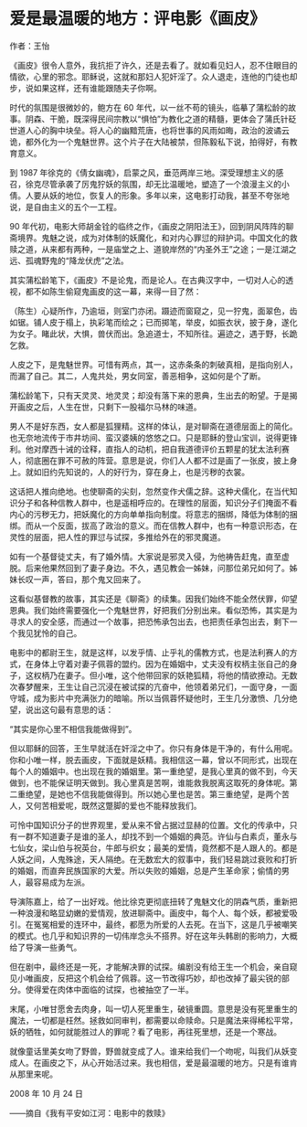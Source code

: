 # 爱是最温暖的地方：评电影《画皮》

作者：王怡

《画皮》很令人意外，我抗拒了许久，还是去看了。就如看见妇人，忍不住眼目的情欲，心里的邪念。耶稣说，这就和那妇人犯奸淫了。众人退走，连他的门徒也却步，说如果这样，还有谁能跟随夫子你啊。

时代的氛围是很微妙的，鲍方在 60 年代，以一丝不苟的镜头，临摹了蒲松龄的故事。阴森、干脆，既深得民间宗教以“惧怕”为教化之道的精髓，更体会了蒲氏针砭世道人心的胸中块垒。将人心的幽黯荒唐，也将世事的风雨如晦，政治的波谲云诡，都外化为一个鬼魅世界。这个片子在大陆被禁，但陈毅私下说，拍得好，有教育意义。

到 1987 年徐克的《倩女幽魂》，启蒙之风，垂范两岸三地。深受理想主义的感召，徐克尽管承袭了厉鬼狞妖的氛围，却无比温暖地，塑造了一个浪漫主义的小倩。人要从妖的地位，恢复人的形象。多年以来，这电影打动我，甚至不夸张地说，是自由主义的五个一工程。

90 年代初，电影大师胡金铨的临终之作，《画皮之阴阳法王》，回到阴风阵阵的聊斋境界。鬼魅之说，成为对体制的妖魔化，和对内心罪愆的辩护词。中国文化的救赎之道，从来都有两种，一是庙堂之上、道貌岸然的“内圣外王”之途；一是江湖之远、孤魂野鬼的“降龙伏虎”之法。

其实蒲松龄笔下，《画皮》不是论鬼，而是论人。在古典汉字中，一切对人心的透视，都不如陈生偷窥鬼画皮的这一幕，来得一目了然：

（陈生）心疑所作，乃逾垣，则室门亦闭。蹑迹而窗窥之，见一狞鬼，面翠色，齿如锯。铺人皮于榻上，执彩笔而绘之；已而掷笔，举皮，如振衣状，披于身，遂化为女子。睹此状，大惧，兽伏而出。急追道士，不知所往。遍迹之，遇于野，长跪乞救。

人皮之下，是鬼魅世界。可惜有两点，其一，这赤条条的刺破真相，是指向别人，而漏了自己。其二，人鬼共处，男女同室，善恶相争，这如何是个了断。

蒲松龄笔下，只有天灵灵、地灵灵；却没有落下来的恩典，生出去的盼望。于是揭开画皮之后，人生在世，只剩下一股福尔马林的味道。

男人不是好东西，女人都是狐狸精。这样的体认，是对聊斋在道德层面上的简化。也无奈地流传于市井坊间、蛮汉婆姨的悠悠之口。只是耶稣的登山宝训，说得更锋利。他对摩西十诫的诠释，直指人的动机，把自我道德评价五颗星的犹太法利赛人，彻底圈在罪不可赦的阵营。意思是说，你们人人都不过是画了一张皮，披上身上。就如旧约先知说的，人的好行为，穿在身上，也是污秽的衣裳。

这话把人推向绝地。也使聊斋的尖刻，忽然变作犬儒之辞。这种犬儒化，在当代知识分子和各种信教人群中，也是遥相呼应的。在理性的层面，知识分子们掩面不看内心的污秽无力，把妖魔化的方向单单指向制度。将意志的捆绑，降低为体制的捆绑。而从一个反面，拔高了政治的意义。而在信教人群中，也有一种意识形态，在灵性的层面，把人性的罪愆与试探，多推给外在的邪灵魔道。

如有一个基督徒丈夫，有了婚外情。大家说是邪灵入侵，为他祷告赶鬼，直至虚脱。后来他果然回到了妻子身边。不久，遇见教会一姊妹，问那位弟兄如何了。姊妹长叹一声，答曰，那个鬼又回来了。

这看似基督教的故事，其实还是《聊斋》的续集。因我们始终不能全然伏罪，仰望恩典。我们始终需要强化一个鬼魅世界，好把我们分别出来。看似恐怖，其实是为寻求人的安全感，而通过一个故事，把恐怖承包出去，也把责任承包出去，剩下一个我见犹怜的自己。

电影中的都尉王生，就是这样，以发乎情、止乎礼的儒教方式，也是法利赛人的方式，在身体上守着对妻子佩蓉的盟约。因为在婚姻中，丈夫没有权柄主张自己的身子，这权柄乃在妻子。但小唯，这个他带回家的妖艳狐精，将他的情欲撩动。无数次春梦醒来，王生让自己沉浸在被试探的亢奋中，他领着弟兄们，一面守身，一面守城，成为影片中充满张力的暗喻。所以当佩蓉怀疑他时，王生几分激愤、几分绝望，说出这句最有意思的话：

“其实是你心里不相信我能做得到”。

但以耶稣的回答，王生早就活在奸淫之中了。你只有身体是干净的，有什么用呢。你和小唯一样，脱去画皮，下面就是妖精。我相信这一幕，曾以不同形式，出现在每个人的婚姻中。也出现在我的婚姻里。第一重绝望，是我心里真的做不到，今天做到，也不能保证明天做到。我心里真是苦啊，谁能救我脱离这取死的身体呢。第二重绝望，是她也不信我能做得到。所以她心里也是苦。第三重绝望，是两个苦人，又何苦相爱呢，既然这蹩脚的爱也不能释放我们。

可怜中国知识分子的世界观里，爱从来不曾占据过显赫的位置。文化的传承中，只有一群不知道妻子是谁的圣人，却找不到一个婚姻的典范。许仙与白素贞，董永与七仙女，梁山伯与祝英台，牛郎与织女；最美的爱情，竟然都不是人跟人的。都是人妖之间，人鬼殊途，天人隔绝。在无数宏大的叙事中，我们轻易跳过衰败和打折的婚姻，而直奔民族国家的大爱。所以失败的婚姻，总是产生革命家；偷情的男人，最容易成为左派。

导演陈嘉上，给了一出好戏。他比徐克更彻底扭转了鬼魅文化的阴森气质，重新把一种浪漫和略显幼嫩的爱情观，放进聊斋中。画皮中，每个人、每个妖，都被爱吸引。在冤冤相爱的连环中，最终，都愿为所爱的人去死。在当下，这是几乎被嘲笑的模式。也几乎和知识界的一切伟岸念头不搭界。好在这年头韩剧的影响力，大概给了导演一些勇气。

但在剧中，最终还是一死，才能解决罪的试探。编剧没有给王生一个机会，亲自窥见小唯画皮，反把这个机会给了佩蓉。这一节改得巧妙，却也改掉了最尖锐的部分。使得爱在肉体中面临的试探，也被抽空了一半。

末尾，小唯甘愿舍去肉身，叫一切人死里重生，破镜重圆。意思是没有死里重生的魔法，一切都是枉然。拯救如同审判，都需要以命赎命。只是魔法来得稀松平常，妖的牺牲，如何就能胜过人的罪呢？看了电影，再往死里想，还是一个寒战。

就像童话里美女吻了野兽，野兽就变成了人。谁来给我们一个吻呢，叫我们从妖变成人。在画皮之下，从心开始活过来。我也相信，爱是最温暖的地方。只是有谁肯从那里来呢。

 

2008 年 10 月 24 日

——摘自《我有平安如江河：电影中的救赎》
